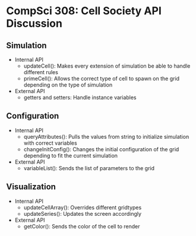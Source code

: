 CompSci 308: Cell Society API Discussion
===================

## Simulation

* Internal API
	- updateCell(): Makes every extension of simulation be able to handle different rules
	- primeCell(): Allows the correct type of cell to spawn on the grid depending on the type of simulation
* External API
	- getters and setters: Handle instance variables

## Configuration

* Internal API
	- queryAttributes(): Pulls the values from string to initialize simulation with correct variables
	- changeInitConfig(): Changes the initial configuration of the grid depending to fit the current simulation
* External API
	- variableList(): Sends the list of parameters to the grid

## Visualization

* Internal API
	- updateCellArray(): Overrides different gridtypes
	- updateSeries(): Updates the screen accordingly
* External API
	- getColor(): Sends the color of the cell to render

